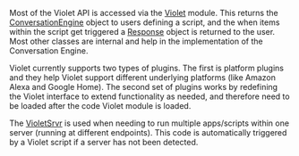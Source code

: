 
Most of the Violet API is accessed via the [Violet](/api/module-violet) module. This returns the [ConversationEngine](/api/module-conversationEngine-ConversationEngine) object to users defining a script, and the when items within the script get triggered a [Response](/api/module-response-Response) object is returned to the user. Most other classes are internal and help in the implementation of the Conversation Engine.

Violet currently supports two types of plugins. The first is platform plugins and they help Violet support different underlying platforms (like Amazon Alexa and Google Home). The second set of plugins works by redefining the Violet interface to extend functionality as needed, and therefore need to be loaded after the code Violet module is loaded.

The [VioletSrvr](/api/module-violetSrvr) is used when needing to run multiple apps/scripts within one server (running at different endpoints). This code is automatically triggered by a Violet script if a server has not been detected.
